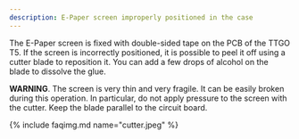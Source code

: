 ```yaml
---
description: E-Paper screen improperly positioned in the case
---
```


The E-Paper screen is fixed with double-sided tape on the PCB of the TTGO T5.
If the screen is incorrectly positioned, it is possible to peel it off using a cutter blade to reposition it. You can add a few drops of alcohol on the blade to dissolve the glue.

**WARNING**. The screen is very thin and very fragile. It can be easily broken during this operation. In particular, do not apply pressure to the screen with the cutter. Keep the blade parallel to the circuit board.

{% include faqimg.md name="cutter.jpeg" %}